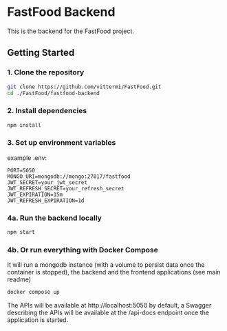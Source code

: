 # FastFood Backend

This is the backend for the FastFood project.

## Getting Started

### 1. Clone the repository

```sh
git clone https://github.com/vittermi/FastFood.git
cd ./FastFood/fastfood-backend
```
### 2. Install dependencies
```sh
npm install
```

### 3. Set up environment variables 
example .env:
```
PORT=5050
MONGO_URI=mongodb://mongo:27017/fastfood
JWT_SECRET=your_jwt_secret
JWT_REFRESH_SECRET=your_refresh_secret
JWT_EXPIRATION=15m
JWT_REFRESH_EXPIRATION=1d
```


### 4a. Run the backend locally 

```sh
npm start
```


### 4b. Or run everything with Docker Compose

It will run a mongodb instance (with a volume to persist data once the container is stopped), the backend and the frontend applications (see main readme)

```sh
docker compose up
```

The APIs will be available at http://localhost:5050 by default, a Swagger describing the APIs will be available at the /api-docs endpoint once the application is started.
